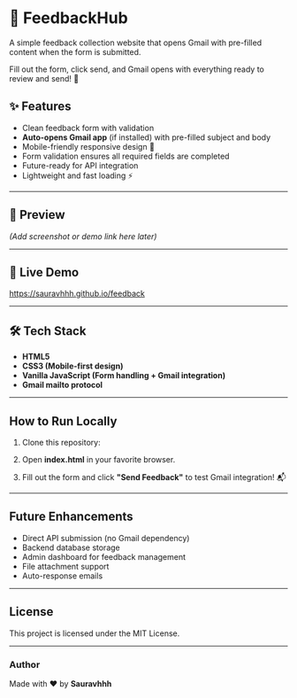 # 📝 FeedbackHub  

A simple feedback collection website that opens Gmail with pre-filled content when the form is submitted.  

Fill out the form, click send, and Gmail opens with everything ready to review and send! 📧  

## ✨ Features  
- Clean feedback form with validation  
- **Auto-opens Gmail app** (if installed) with pre-filled subject and body  
- Mobile-friendly responsive design 📱  
- Form validation ensures all required fields are completed  
- Future-ready for API integration  
- Lightweight and fast loading ⚡  

---

## 📸 Preview
*(Add screenshot or demo link here later)*  

---

## 🚀 Live Demo  
https://sauravhhh.github.io/feedback

---

## 🛠️ Tech Stack  
- **HTML5**  
- **CSS3 (Mobile-first design)**  
- **Vanilla JavaScript (Form handling + Gmail integration)**  
- **Gmail mailto protocol**  

---

## How to Run Locally  

1. Clone this repository:

2. Open **index.html** in your favorite browser.  

3. Fill out the form and click **"Send Feedback"** to test Gmail integration! 📬  

---

## Future Enhancements  
- Direct API submission (no Gmail dependency)  
- Backend database storage  
- Admin dashboard for feedback management  
- File attachment support  
- Auto-response emails  

---

## License  
This project is licensed under the MIT License.  

---

### Author  
Made with ❤️ by **Sauravhhh**  
